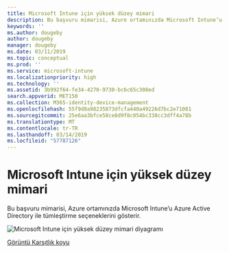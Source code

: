 ```yaml
---
title: Microsoft Intune için yüksek düzey mimari
description: Bu başvuru mimarisi, Azure ortamınızda Microsoft Intune’u Azure Active Directory ile tümleştirme seçeneklerini gösterir.
keywords: ''
ms.author: dougeby
author: dougeby
manager: dougeby
ms.date: 03/11/2019
ms.topic: conceptual
ms.prod: ''
ms.service: microsoft-intune
ms.localizationpriority: high
ms.technology: ''
ms.assetid: 3b992f64-fe34-4270-9730-bc6c65c308ed
search.appverid: MET150
ms.collection: M365-identity-device-management
ms.openlocfilehash: 55f9d8a98235873dfcfa440a49226d7bc2e71081
ms.sourcegitcommit: 25e6aa3bfce58ce8d9f8c054bc338cc3dff4a78b
ms.translationtype: MT
ms.contentlocale: tr-TR
ms.lasthandoff: 03/14/2019
ms.locfileid: "57787126"
---
```

# <a name="high-level-architecture-for-microsoft-intune"></a>Microsoft Intune için yüksek düzey mimari
Bu başvuru mimarisi, Azure ortamınızda Microsoft Intune’u Azure Active Directory ile tümleştirme seçeneklerini gösterir.  

![Microsoft Intune için yüksek düzey mimari diyagramı](./media/intunearchitecture_wh.svg)

[Görüntü Karşıtlık koyu](./media/intunearchitecture.svg)
